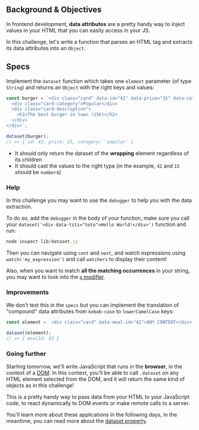 ## Background & Objectives

In frontend development, **data attributes** are a pretty handy way to inject values in your HTML that you can easily access in your JS.

In this challenge, let's write a function that parses an HTML tag and extracts its data attributes into an `Object`.

## Specs

Implement the `dataset` function which takes one `element` parameter (of type `String`) and returns an `Object` with the right keys and values:

```js
const burger = `<div class="card" data-id="42" data-price="15" data-category="popular">
  <div class="card-category">Popular</div>
  <div class="card-description">
    <h2>The best burger in town (15€)</h2>
  </div>
</div>`;

dataset(burger);
// => { id: 42, price: 15, category: 'popular' }
```

- It should only return the dataset of the **wrapping** element regardless of its children
- It should cast the values to the right type (in the example, `42` and `15` should be `number`s)

### Help

In this challenge you may want to use the `debugger` to help you with the data extraction.

To do so, add the `debugger` in the body of your function, make sure you call your `dataset('<div data-titi="toto">Hello World!</div>')` function and run:

```js
node inspect lib/dataset.js
```

Then you can navigate using `cont` and `next`, and watch expressions using `watch('my_expression')` and call `watchers` to display their content!

Also, when you want to match **all the matching occurrences** in your string, you may want to look into the [`g` modifier](https://developer.mozilla.org/en-US/docs/Web/JavaScript/Reference/Global_Objects/RegExp#Parameters).

### Improvements

We don't test this in the `specs` but you can implement the translation of "compound" data attributes from `kebab-case` to `lowerCamelCase` keys:

```js
const element = `<div class="card" data-meal-id="42">ANY CONTENT</div>`;

dataset(element);
// => { mealId: 42 }
```

### Going further

Starting tomorrow, we'll write JavaScript that runs in the **browser**, in the context of a [DOM](https://en.wikipedia.org/wiki/Document_Object_Model). In this context, you'll be able to call `.dataset` on any HTML element selected from the DOM, and it will return the same kind of objects as in this challenge!

This is a pretty handy way to pass data from your HTML to your JavaScript code, to react dynamically to DOM events or make remote calls to a server.

You'll learn more about these applications in the following days, in the meantime, you can read more about the [dataset property](https://developer.mozilla.org/en-US/docs/Web/API/HTMLElement/dataset).
